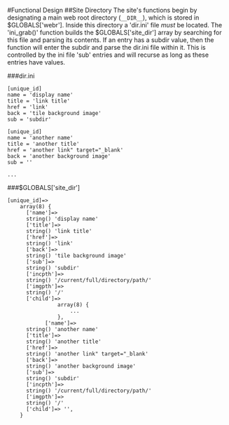 #Functional Design
##Site Directory
The site's functions begin by designating a main web root directory (`__DIR__`), which is stored in $GLOBALS['webr'].  Inside this directory a 'dir.ini' file *must* be located.  The 'ini_grab()' function builds the $GLOBALS['site_dir'] array by searching for this file and parsing its contents.  If an entry has a subdir value, then the function will enter the subdir and parse the dir.ini file within it.  This is controlled by the ini file 'sub' entries and will recurse as long as these entries have values.

###dir.ini
```
[unique_id]
name = 'display name'
title = 'link title'
href = 'link'
back = 'tile background image'
sub = 'subdir'

[unique_id]
name = 'another name'
title = 'another title'
href = 'another link" target="_blank'
back = 'another background image'
sub = ''

...
```

###$GLOBALS['site_dir']
```
[unique_id]=>
    array(8) {
      ['name']=>
      string() 'display name'
      ['title']=>
      string() 'link title'
      ['href']=>
      string() 'link'
      ['back']=>
      string() 'tile background image'
      ['sub']=>
      string() 'subdir'
      ['incpth']=>
      string() '/current/full/directory/path/'
      ['imgpth']=>
      string() '/'
      ['child']=>
				array(8) {
					...
				},
			['name']=>
      string() 'another name'
      ['title']=>
      string() 'another title'
      ['href']=>
      string() 'another link" target="_blank'
      ['back']=>
      string() 'another background image'
      ['sub']=>
      string() 'subdir'
      ['incpth']=>
      string() '/current/full/directory/path/'
      ['imgpth']=>
      string() '/'
      ['child']=> '',
    }
```